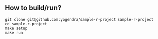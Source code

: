 ## How to build/run?

```
git clone git@github.com:yogendra/sample-r-project sample-r-project
cd sample-r-project
make setup
make run
```